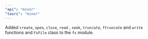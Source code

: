 ```yaml
---
"api": "minor"
"tauri": "minor"
---
```


Added `create`, `open`, `close`, `read` , `seek`, `truncate`, `ftruncate` and `write` functions and `FsFile` class to the `fs` module.
